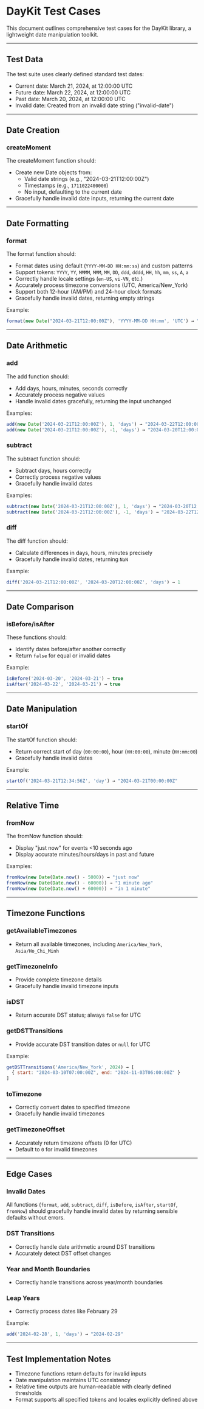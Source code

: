 # DayKit Test Cases

This document outlines comprehensive test cases for the DayKit library, a lightweight date manipulation toolkit.

---

## Test Data

The test suite uses clearly defined standard test dates:

- Current date: March 21, 2024, at 12:00:00 UTC
- Future date: March 22, 2024, at 12:00:00 UTC
- Past date: March 20, 2024, at 12:00:00 UTC
- Invalid date: Created from an invalid date string ("invalid-date")

---

## Date Creation

### createMoment

The createMoment function should:

- Create new Date objects from:
  - Valid date strings (e.g., "2024-03-21T12:00:00Z")
  - Timestamps (e.g., `1711022400000`)
  - No input, defaulting to the current date
- Gracefully handle invalid date inputs, returning the current date

---

## Date Formatting

### format

The format function should:

- Format dates using default (`YYYY-MM-DD HH:mm:ss`) and custom patterns
- Support tokens: `YYYY`, `YY`, `MMMM`, `MMM`, `MM`, `DD`, `ddd`, `dddd`, `HH`, `hh`, `mm`, `ss`, `A`, `a`
- Correctly handle locale settings (`en-US`, `vi-VN`, etc.)
- Accurately process timezone conversions (UTC, America/New_York)
- Support both 12-hour (AM/PM) and 24-hour clock formats
- Gracefully handle invalid dates, returning empty strings

Example:

```javascript
format(new Date("2024-03-21T12:00:00Z"), 'YYYY-MM-DD HH:mm', 'UTC') → "2024-03-21 12:00"
```

---

## Date Arithmetic

### add

The add function should:

- Add days, hours, minutes, seconds correctly
- Accurately process negative values
- Handle invalid dates gracefully, returning the input unchanged

Examples:

```javascript
add(new Date('2024-03-21T12:00:00Z'), 1, 'days') → "2024-03-22T12:00:00Z"
add(new Date('2024-03-21T12:00:00Z'), -1, 'days') → "2024-03-20T12:00:00Z"
```

### subtract

The subtract function should:

- Subtract days, hours correctly
- Correctly process negative values
- Gracefully handle invalid dates

Examples:

```javascript
subtract(new Date('2024-03-21T12:00:00Z'), 1, 'days') → "2024-03-20T12:00:00Z"
subtract(new Date('2024-03-21T12:00:00Z'), -1, 'days') → "2024-03-22T12:00:00Z"
```

### diff

The diff function should:

- Calculate differences in days, hours, minutes precisely
- Gracefully handle invalid dates, returning `NaN`

Example:

```javascript
diff('2024-03-21T12:00:00Z', '2024-03-20T12:00:00Z', 'days') → 1
```

---

## Date Comparison

### isBefore/isAfter

These functions should:

- Identify dates before/after another correctly
- Return `false` for equal or invalid dates

Example:

```javascript
isBefore('2024-03-20', '2024-03-21') → true
isAfter('2024-03-22', '2024-03-21') → true
```

---

## Date Manipulation

### startOf

The startOf function should:

- Return correct start of day (`00:00:00`), hour (`HH:00:00`), minute (`HH:mm:00`)
- Gracefully handle invalid dates

Example:

```javascript
startOf('2024-03-21T12:34:56Z', 'day') → "2024-03-21T00:00:00Z"
```

---

## Relative Time

### fromNow

The fromNow function should:

- Display "just now" for events <10 seconds ago
- Display accurate minutes/hours/days in past and future

Examples:

```javascript
fromNow(new Date(Date.now() - 5000)) → "just now"
fromNow(new Date(Date.now() - 60000)) → "1 minute ago"
fromNow(new Date(Date.now() + 60000)) → "in 1 minute"
```

---

## Timezone Functions

### getAvailableTimezones

- Return all available timezones, including `America/New_York`, `Asia/Ho_Chi_Minh`

### getTimezoneInfo

- Provide complete timezone details
- Gracefully handle invalid timezone inputs

### isDST

- Return accurate DST status; always `false` for UTC

### getDSTTransitions

- Provide accurate DST transition dates or `null` for UTC

Example:

```javascript
getDSTTransitions('America/New_York', 2024) → [
  { start: "2024-03-10T07:00:00Z", end: "2024-11-03T06:00:00Z" }
]
```

### toTimezone

- Correctly convert dates to specified timezone
- Gracefully handle invalid timezones

### getTimezoneOffset

- Accurately return timezone offsets (0 for UTC)
- Default to `0` for invalid timezones

---

## Edge Cases

### Invalid Dates

All functions (`format`, `add`, `subtract`, `diff`, `isBefore`, `isAfter`, `startOf`, `fromNow`) should gracefully handle invalid dates by returning sensible defaults without errors.

### DST Transitions

- Correctly handle date arithmetic around DST transitions
- Accurately detect DST offset changes

### Year and Month Boundaries

- Correctly handle transitions across year/month boundaries

### Leap Years

- Correctly process dates like February 29

Example:

```javascript
add('2024-02-28', 1, 'days') → "2024-02-29"
```

---

## Test Implementation Notes

- Timezone functions return defaults for invalid inputs
- Date manipulation maintains UTC consistency
- Relative time outputs are human-readable with clearly defined thresholds
- Format supports all specified tokens and locales explicitly defined above
